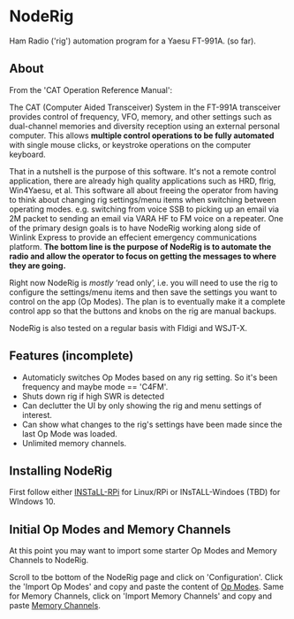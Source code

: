 # NodeRig

Ham Radio ('rig') automation program for a Yaesu FT-991A. (so far).

## About

From the 'CAT Operation Reference Manual':

The CAT (Computer Aided Transceiver) System in the FT-991A transceiver provides control of frequency, VFO, memory, and other settings such as dual-channel memories and diversity reception using an external personal computer. This allows **multiple control operations to be fully automated** with single mouse clicks, or keystroke operations on the computer keyboard.

That in a nutshell is the purpose of this software.  It's not a remote control application, there are already high quality applications such as HRD, flrig, Win4Yaesu, et al.  This software all about freeing the operator from having to think about changing rig settings/menu items when switching between operating modes.  e.g. switching from voice SSB to picking up an email via 2M packet to sending an email via VARA HF to FM voice on a repeater.  One of the primary design goals is to have NodeRig working along side of Winlink Express to provide an effecient emergency communications platform.  **The bottom line is the purpose of NodeRig is to automate the radio and allow the operator to focus on getting the messages to where they are going.**

Right now NodeRig is *mostly* ‘read only’, i.e. you will need to use the rig to configure the settings/menu items and then save the settings you want to control on the app (Op Modes).  The plan is to eventually make it a complete control app so that the buttons and knobs on the rig are manual backups.  

NodeRig is also tested on a regular basis with Fldigi and WSJT-X.

## Features (incomplete)

* Automaticly switches Op Modes based on any rig setting.  So it's been frequency and maybe mode == 'C4FM'.
* Shuts down rig if high SWR is detected
* Can declutter the UI by only showing the rig and menu settings of interest.
* Can show what changes to the rig's settings have been made since the last Op Mode was loaded.
* Unlimited memory channels.

## Installing NodeRig

First follow either [INSTaLL-RPi](/INSTaLL-RPi.md) for Linux/RPi or INsTALL-Windoes (TBD) for WIndows 10.  

## Initial Op Modes and Memory Channels

At this point you may want to import some starter Op Modes and Memory Channels to NodeRig.

Scroll to tbe bottom of the NodeRig page and click on 'Configuration'.  Click the 'Import Op Modes' and copy and paste the content of [Op Modes](/files/op_modes.json).  Same for Memory Channels, click on 'Import Memory Channels' and copy and paste [Memory Channels](files/memory_channels.json).  
